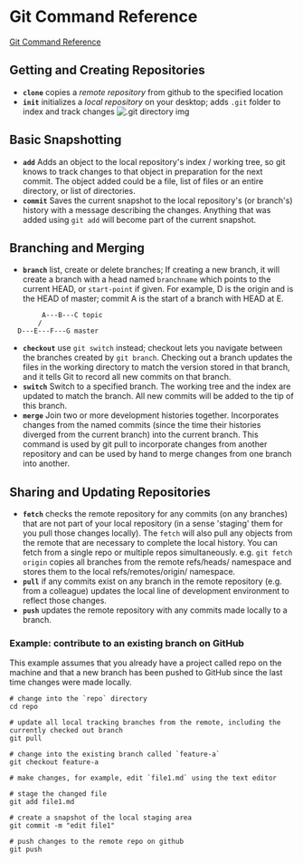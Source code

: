 # Git Command Reference
[Git Command Reference](https://git-scm.com/docs)

## Getting and Creating Repositories
- **`clone`** copies a _remote repository_ from github to the specified location
- **`init`** initializes a _local repository_ on your desktop; adds `.git` folder to index and track changes
![.git directory img](https://github.com/NicholasBoeke/git_notes/blob/main/images/dot_git_folder.png)

## Basic Snapshotting
- **`add`** Adds an object to the local repository's index / working tree, so git knows to track changes to that object in preparation for the next commit.  The object added could be a file, list of files or an entire directory, or list of directories.
- **`commit`** Saves the current snapshot to the local repository's (or branch's) history with a message describing the changes.  Anything that was added using `git add` will become part of the current snapshot.

## Branching and Merging
- **`branch`** list, create or delete branches; If creating a new branch, it will create a branch with a head named `branchname` which points to the current HEAD, or `start-point` if given.  For example, D is the origin and is the HEAD of master; commit A is the start of a branch with HEAD at E.
```
        A---B---C topic
       /
  D---E---F---G master
```

      
- **`checkout`** use `git switch` instead; 
checkout lets you navigate between the branches created by `git branch`. Checking out a branch updates the files in the working directory to match the version stored in that branch, and it tells Git to record all new commits on that branch.
- **`switch`** Switch to a specified branch. The working tree and the index are updated to match the branch. All new commits will be added to the tip of this branch.
- **`merge`** Join two or more development histories together. Incorporates changes from the named commits (since the time their histories diverged from the current branch) into the current branch. This command is used by git pull to incorporate changes from another repository and can be used by hand to merge changes from one branch into another.



      
## Sharing and Updating Repositories
- **`fetch`** checks the remote repository for any commits (on any branches) that are not part of your local repository (in a sense 'staging' them for you pull those changes locally). The `fetch` will also pull any objects from the remote that are necessary to complete the local history.  You can fetch from a single repo or multiple repos simultaneously. e.g. `git fetch origin` copies all branches from the remote refs/heads/ namespace and stores them to the local refs/remotes/origin/ namespace.
- **`pull`** if any commits exist on any branch in the remote repository (e.g. from a colleague) updates the local line of development environment to reflect those changes.  
- **`push`** updates the remote repository with any commits made locally to a branch.



### Example: contribute to an existing branch on GitHub
This example assumes that you already have a project called repo on the machine and that a new branch has been pushed to GitHub since the last time changes were made locally.
```
# change into the `repo` directory
cd repo

# update all local tracking branches from the remote, including the currently checked out branch
git pull

# change into the existing branch called `feature-a`
git checkout feature-a

# make changes, for example, edit `file1.md` using the text editor

# stage the changed file
git add file1.md

# create a snapshot of the local staging area
git commit -m "edit file1"

# push changes to the remote repo on github
git push
```
  


